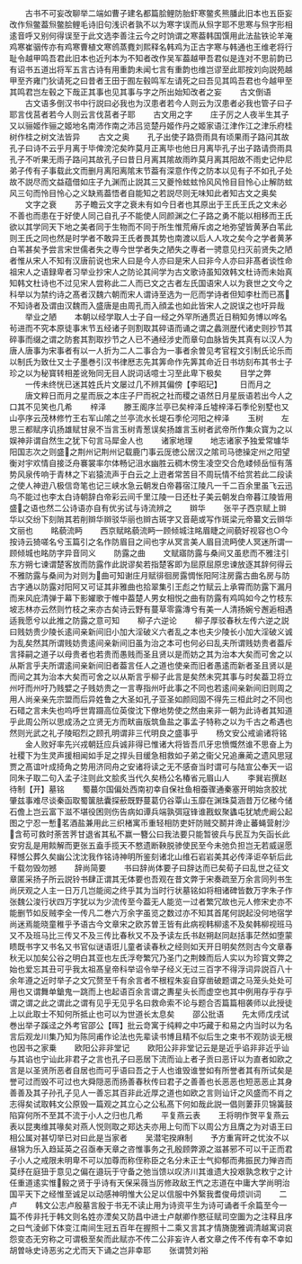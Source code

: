 <!-- { "loadSidebar": true } -->
　　古书不可妄改聊举二端如曹子建名都篇脍鲤防胎虾寒鳖炙熊膰此旧本也五臣妄改作炰鳖葢炰鳖脍鲤毛诗旧句浅识者孰不以为寒字误而从炰字耶不思寒与炰字形相逺音呼又别何得误至于此文选李善注云今之时饷谓之寒葢韩国馔用此法盐铁论羊淹鸡寒崔骃传亦有鸡寒曹植文寒鸧蒸麑刘熙释名韩鸡为正古字寒与韩通也王维老将行耻令越甲鸣吾君此旧本也近刋本为不知者改作吴军葢越甲吾君似是连对不思前韵已有诏书五道出将军五言古诗有用重韵未闻七言有重韵也维岂谬至此耶按刘向説苑越甲至齐雍门狄请死之曰昔者王田于囿左毂鸣军左请死之曰吾见其鸣吾君也今越甲至其鸣君岂左毂之下哉正其事也见其事与字之所出始知改者之妄
　　古文倒语
　　古文语多倒汉书中行説曰必我也为汉患者若今人则云为汉患者必我也管子曰子耶言伐莒者若今人则云言伐莒者子耶
　　古文用之字
　　庄子厉之人夜半生其子又以骊姬作骊之姬地名南沛作南之沛吕览楚丹姬作丹之姬家语江津作江之津乐府桂树作桂之树文法皆异
　　古文之奥
　　孔子出使子路赍雨具有顷果雨子路问其故孔子曰诗不云乎月离于毕俾滂沱矣昨莫月正离毕也他日月离毕孔子出子路请赍雨具孔子不听果无雨子路问其故孔子曰昔日月离其隂故雨昨莫月离其阳故不雨史记仲尼弟子传有子事载此文而删月离阳离隂末节葢有深意作传之防本以见有子不如孔子处故不説尽而文益蕴借如庄子九渊而止説其三又夔怜蚿蚿怜风风怜目目怜心止解防蚿风三句而怜目怜心之义缺焉葢悟者自能知之若説尽则无味知此者知古文之奥矣
　　文字之衰
　　苏子瞻云文字之衰未有如今日者也其原出于王氏王氏之文未必不善也而患在于好使人同己自孔子不能使人同颜渊之仁子路之勇不能以相移而王氏欲以其学同天下地之美者同于生物而不同于所生惟荒瘠斥卤之地弥望皆黄茅白苇此则王氏之同也然是时学者不敢异王氏者畏其势也南渡以后人人攻之矣今之学者黄茅白苇甚矣予尝言宋世儒者失之専今世学者失之陋失之専者一骋意见扫灭前贤失之陋者惟从宋人不知有汉唐前说也宋人曰是今人亦曰是宋人曰非今人亦曰非髙者谈性命祖宋人之语録卑者习举业抄宋人之防论其间学为古文歌诗虽知效韩文杜诗而未始真知韩文杜诗也不过见宋人尝称此二人而已文之古者左氏国语宋人以为衰世之文今之科举以为禁约诗之髙者汉魏六朝而宋人谓诗至选为一厄而学诗者但知李杜而已髙不知诗者及谓由汉魏而入盛唐是由周孔而入顔孟也如此皆宋人之説误之也吁异哉
　　举业之陋
　　本朝以经学取人士子自一经之外罕所通贯近日稍知务博以哗名茍进而不究本原徒事末节五经诸子则割取其碎语而诵之谓之蠡测歴代诸史则抄节其碎事而缀之谓之防套其割取抄节之人已不通经涉史而章句血脉皆失其真有以汉人为唐人唐事为宋事者有以一人折为二人二事合为一事者余曽见考官程文引制氏论乐而以制氏为致仕又士子墨巻引汉书律厯志先其筭命作先筭其命近日书坊刻布其书士子珍之以为秘寳转相差讹殆同无目人説词话噫士习至此卑下极矣
　　目学之弊
　　一传未终恍已迷其姓氏片文屡过几不辨其偏傍【李昭玘】
　　日而月之
　　唐文粹日而月之星而辰之本庄子尸而祝之社而稷之语然日月星辰语若出今人之口其不见笑也几希
　　梓泽
　　滕王阁序兰亭已矣梓泽丘墟梓泽石季伦别墅也又山亭序云茂林修竹王右军山隂之兰亭流水长堤石季伦河阳之梓泽
　　玉树
　　左思三都赋序讥扬雄赋甘泉不当言玉树青葱误矣扬雄言玉树者武帝所作集众寳为之以娱神非谓自然生之犹下句言马犀金人也
　　诸家地理
　　地志诸家予独爱常璩华阳国志次之则盛之荆州记荆州记载鹿门事云厐徳公居汉之隂司马徳操定州之阳望衡对宇欢情自接泛舟褰裳率尔体畅记沮水幽胜云稠木傍生凌空交合危嵝倾岳恒有落势风泉传响于青林之下岩猿流声于白云之上逰者常苦目不周玩情不给赏若此二段读之使人神逰八极信竒笔也记三峡水急云朝发白帝暮宿江陵凡一千二百余里虽飞云迅鸟不能过也李太白诗朝辞白帝彩云间千里江陵一日还杜子美云朝发白帝暮江陵皆用盛之语也然二公诗语亦自有优劣试与诗流辨之
　　辬华
　　张平子西京赋上辬华以交纷下刻陗其若削辬华辬驳华丽也辬古斑字又音葩或写作斑梁元帝纂文云辬华文丽也
　　眳藐流眄
　　西京赋眳藐流眄一顾倾城注眳眉睫之间藐好视容也○今按诗云猗嗟名兮玉篇引之名作防眉目之间也字从冥言美人眉目流眄使人冥迷所谓一顾倾城也眳防字异音同义
　　防露之曲
　　文赋寤防露与桑间又虽悲而不雅注引东方朔七谏谓楚客放而防露作此説谬矣若指楚客即为屈原屈原忠谏放逐其辞何得云不雅防露与桑间为对则为曲可知谢庄月赋徘徊房露惆怅阳阿注房露古曲名房与防古字通以防露对阳阿又可证其非雅曲也拾翠集引王彪之竹赋云上承霄而防露下漏月而来风庇清弹于幕下影嬥歌于帷中葢楚人男女相悦之曲有防露有鸡鸣如今之竹枝东坡志林亦云然则竹枝之来亦古矣诗云野有蔓草零露漙兮有美一人清扬婉兮邂逅相遇适我愿兮以此推之防露之意可知
　　柳子六逆论
　　柳子厚驳春秋左传六逆之説曰贱妨贵少陵长逺间亲新间旧小加大淫破义六者乱之本也夫少陵长小加大淫破义诚为乱矣然其所谓贱妨贵逺间亲新间旧虽为治之本可也何必曰乱夫所谓贱妨贵者葢斥言择嗣之道子以母贵者也若贵而愚贱而圣且贤以是而妨之其为治本大矣而可舍之以从斯言乎夫所谓逺间亲新间旧者葢言任人之道也使亲而旧者愚逺而新者圣且贤以是而间之其为治本大矣而可舍之以从斯言乎柳子此言是矣然未究其事与时矣葢卫将立州吁而州吁乃贱嬖之子贱妨贵之一言専指州吁此事之不同也若逺间亲新间旧则周之用人尚亲亲先宗盟而后异姓鲁之大圣如孔子亚圣如颜囘固不得先三桓此时之不同也石碏之言未失也呜呼世胄蹑高位英俊沈下僚地势使之然由来非一朝为此诗者其知道乎此周公所以思成汤之立贤无方而畎亩版筑鱼盐之事孟子特称之以为千古之希遇也然则光武之礼子陵昭烈之顾孔明谓非三代明良之盛事乎
　　杨文安公戒谕诸将铭
　　金人败好率先兴戎朝廷应兵诚非得已惟诸大将皆吾爪牙忠愤慨然谁不思奋上为社稷下为生灵声援相闻如手足之捍头目缓急相救如子弟之衞父兄追亷蔺之遗风思冦贾之髙谊叶成掎角之势用济同舟之安诸将读之无不感奋当时谓可与陆宣公奉天一诏同朱子取二句入孟子注则此文脍炙当代久矣杨公名椿省元眉山人
　　李巽岩撰赵待制【开】墓铭
　　蜀蕞尔国偏处西南初幸自保社鱼相蚕骤通秦塞开明始贪胶扰肇兹事难尽谈秦函取蜀箧胠囊探蘝既野蔓葛仍谷覃山玉靡在渊珠莫涵昔万亿稊今储石儋上岂云富下滋不堪役困则伤告病如谭兵端孰弭寇锋谁戡蚁聚蠭屯犹虓虎阚公起图之宁忍一慙茗酒盐兼用此三织楮寓币重轻相防吏奸防贼交鬭并谗止蕃蝇营射沙含苟可救时荼苦荠甘退省其私不赢一簪公曰我法要只能暂彼兵与民互为矢函长此安穷乱是用餤解而更张五盍手揽天不憗遗断鞅脱骖使民至今未弛负担岂无若威逞愿释憾公葬久矣幽公沈沈我作铭诗神明所鉴刻诸北山维石岩岩美其必传泽讵卒斩后此千载勿毁勿撼
　　辞尚简要
　　书曰辞尚体要子曰辞达而已矣荀子曰乱世之征文章匿采扬子所云説铃书肆正谓其无体要也吾观在昔文弊于宋奏疏至万余言同列书生尚厌观之人主一日万几岂能阅之终乎其为当时行状墓铭如将相诸碑皆数万字朱子作张魏公浚行状四万字犹以为少流传至今葢无人能览一过者繁冗故也元人修宋史亦不能删节如反贼李全一传凡二巻六万余字虽览之数过亦不知其首尾何説起没何地宿学尚迷焉能晓童稚乎予语古今文章宋之欧苏曽王皆有此病视韩柳逺不及矣韩柳视班马又不及班马比三传又不及三传比春秋又不及予读左氏书赵朔赵同赵括事茫然如堕蒙瞆既书字又书名又书官似谜语诳儿童者读春秋之经则如天开日明矣然则古今文章春秋无以加矣公谷之明白其亚也左氏浮夸繁冗乃圣门之荆棘而后人实以为珍寳文弊之始也爱忘其丑可乎我太祖髙皇帝科举诏令举子经义无过三百字不得浮词异説百八十余年遵之近时举子之文冗赘至千有余言者不根程朱妄自穿凿破题谓之马笼头处处可用也又谓舞单鎗鬼一跳而上也起语百余言谓之夀星头长而虚空也其中例用存乎存乎谓之谓之此之谓此之谓有见乎无见乎名曰救命索不论与题合否篇篇相袭师以此授徒上以此取士不知何所抵止也可以为世道长太息矣
　　邵公批语
　　先太师戊戌试巻出举子蹊迳之外考官邵公【晖】批云竒寓于纯粹之中巧藏于和易之内当时以为名言后观龙川集乃知为陈同甫作论法也先辈读书博且精不似后生之束书不观防谈无根也因书之家乗
　　欧阳公非非堂记
　　欧阳公非非堂记云是是近乎谄非非近乎讪与其谄也宁讪此非君子之言也孔子曰恶居下流而讪上者子贡曰恶讦以为直者如欧之言是以圣贤所恶者自居也而可乎语曰吾之于人也谁毁谁誉如有所誉者其有所试矣是誉可过而毁不可过也大舜隠恶而扬善春秋传曰君子之善善也长恶恶也短恶恶止其身善善及其子孙孔子见人一善忘其百非此近厚之道也如欧之言则讪讦之风盛而不肖之志得矣试取韩文公原毁一篇观之其立心之公私髙下何如哉此説一倡则萋菲贝锦簧鼓陷穽何所不至其不流于小人之归也几希
　　平复燕云表
　　王将明作贺平复燕云表以昆夷维其喙矣对燕人悦则取之郑达夫亦用上句而下以周公方且膺之为对语王曰相公属对甚切举已对曰此是当家者
　　吴潜宅揆麻制
　　予方重宵旰之忧汝不以昼锦为乐入趋延英之召亟奉天章之咨惟事务之孔殷顾弊源之滋甚邪不可以干正而君子小人之戒限未明卑不可以加尊而称侄称臣之名分未正士气抑郁而弗振民力殚咨而莫纾在庭狃于意见之偏在邉玩于守备之弛当馈以叹济川其谁遗大投艰孰念敉宁之计任重道逺实惟毅之贤于乎诗有天保采薇当厉修政敌王忾之志道在中庸大学尚明治国平天下之经惟至诚足以动感神明惟大公足以信服中外繄我耆俊毋烦训词
　　二卢
　　韩文公志卢殷墓言殷于书无不读止用为诗资平生为诗可诵者千余篇至今一篇不传非托于韩文则名姓亦湮矣又防昌中进士卢献卿作愍征赋司空圗为之注释且序之曰气淩邺下体变江南间生冠五百年在握照十二乘又言其才情旖旎雅调清越寓词哀怨变态无穷称之可谓极至矣而此赋亦不传二公非妄许人者文章之传不传有幸不幸如胡曽咏史诗恶劣之尤而天下诵之岂非幸耶
　　张谓赞刘裕

